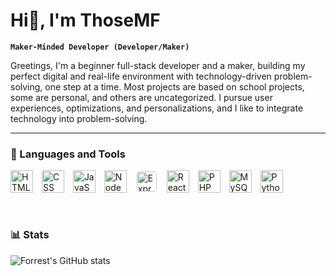 <style>
    #name {
        font-weight: bold;
    }
    #name > span:nth-child(3) {
        background-image: linear-gradient(to right, #fff, #9fdefd);
        -webkit-background-clip: text;
        -webkit-text-fill-color: transparent;
    }
    .lnt img {
        align: left;
        vertical-align: middle;
        height: 36px;
        margin-right: 10px;
        object-fit: contain;
    }
    #express {
        height: 32px;
        padding: 2px;
        background-color: #fff;
        border-radius: 6px;
    }
</style>

<h1 id="name"><span>Hi</span>👋<span>, I'm ThoseMF</span></h1>

**`Maker-Minded Developer (Developer/Maker)`**

Greetings, I'm a beginner full-stack developer and a maker, building my perfect digital and real-life environment with technology-driven problem-solving, one step at a time. Most projects are based on school projects, some are personal, and others are uncategorized. I pursue user experiences, optimizations, and personalizations, and I like to integrate technology into problem-solving.

---

### 🧰 Languages and Tools

<div class="lnt">
    <img alt="HTML" src="https://cdn.jsdelivr.net/gh/devicons/devicon/icons/html5/html5-plain.svg" />
    <img alt="CSS" src="https://cdn.jsdelivr.net/gh/devicons/devicon/icons/css3/css3-plain.svg" />
    <img alt="JavaScript" src="https://cdn.jsdelivr.net/gh/devicons/devicon/icons/javascript/javascript-plain.svg" />
    <img alt="NodeJS" src="https://cdn.jsdelivr.net/gh/devicons/devicon/icons/nodejs/nodejs-original.svg" />
    <img alt="Express" src="https://cdn.jsdelivr.net/gh/devicons/devicon/icons/express/express-original.svg" id="express" />
    <img alt="React" src="https://cdn.jsdelivr.net/gh/devicons/devicon/icons/react/react-original.svg" />
    <img alt="PHP" src="https://cdn.jsdelivr.net/gh/devicons/devicon/icons/php/php-original.svg" />
    <img alt="MySQL" src="https://cdn.jsdelivr.net/gh/devicons/devicon/icons/mysql/mysql-original.svg" />
    <img alt="Python" src="https://cdn.jsdelivr.net/gh/devicons/devicon/icons/python/python-original.svg" />
</div>
<br />

#

### 📊 Stats

![Forrest's GitHub stats](https://github-readme-stats.vercel.app/api?username=thosemf&show_icons=true&theme=tokyonight)
<!-- ![GitHub Streak](https://streak-stats.demolab.com?user=thosemf&theme=gruvbox&border_radius=4.5) -->
